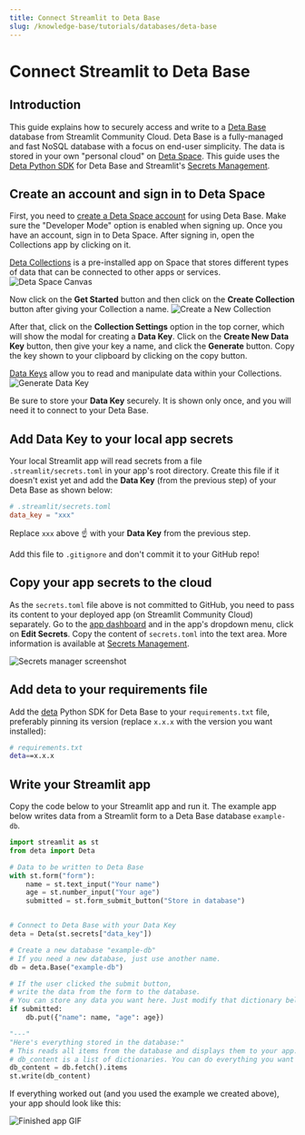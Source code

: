 ```yaml
---
title: Connect Streamlit to Deta Base
slug: /knowledge-base/tutorials/databases/deta-base
---
```


# Connect Streamlit to Deta Base

## Introduction

This guide explains how to securely access and write to a [Deta Base](https://deta.space/docs/en/reference/base/about) database from Streamlit Community Cloud. Deta Base is a fully-managed and fast NoSQL database with a focus on end-user simplicity. The data is stored in your own "personal cloud" on [Deta Space](https://deta.space/developers). This guide uses the [Deta Python SDK](https://github.com/deta/deta-python) for Deta Base and Streamlit's [Secrets Management](https://www.notion.so/streamlit-community-cloud/get-started/deploy-an-app/connect-to-data-sources/secrets-management).

## Create an account and sign in to Deta Space

First, you need to [create a Deta Space account](https://deta.space/signup?dev_mode=true) for using Deta Base. Make sure the "Developer Mode" option is enabled when signing up. Once you have an account, sign in to Deta Space. After signing in, open the Collections app by clicking on it.

[Deta Collections](https://deta.space/manual/features/collections#what-are-collections) is a pre-installed app on Space that stores different types of data that can be connected to other apps or services.
<Image alt="Deta Space Canvas" src="/images/databases/deta-1.png" caption="Deta Space Canvas" />

Now click on the **Get Started** button and then click on the **Create Collection** button after giving your Collection a name.
<Image alt="Create a New Collection" src="/images/databases/deta-2.png" caption="Create a New Collection" />

After that, click on the **Collection Settings** option in the top corner, which will show the modal for creating a **Data Key**. Click on the **Create New Data Key** button, then give your key a name, and click the **Generate** button. Copy the key shown to your clipboard by clicking on the copy button.

[Data Keys](https://deta.space/docs/en/basics/extending_apps#data-keys) allow you to read and manipulate data within your Collections.
<Image alt="Generate Data Key" src="/images/databases/deta-3.png" caption="Generate Data Key" />

Be sure to store your **Data Key** securely. It is shown only once, and you will need it to connect to your Deta Base.

## Add Data Key to your local app secrets

Your local Streamlit app will read secrets from a file `.streamlit/secrets.toml` in your app's root directory. Create this file if it doesn't exist yet and add the **Data Key** (from the previous step) of your Deta Base as shown below:

```toml
# .streamlit/secrets.toml
data_key = "xxx"
```

Replace `xxx` above ☝️ with your **Data Key** from the previous step.

<Important>

Add this file to `.gitignore` and don't commit it to your GitHub repo!

</Important>

## Copy your app secrets to the cloud

As the `secrets.toml` file above is not committed to GitHub, you need to pass its content to your deployed app (on Streamlit Community Cloud) separately. Go to the [app dashboard](https://share.streamlit.io/) and in the app's dropdown menu, click on **Edit Secrets**. Copy the content of `secrets.toml` into the text area. More information is available at [Secrets Management](/streamlit-community-cloud/get-started/deploy-an-app/connect-to-data-sources/secrets-management).

![Secrets manager screenshot](/images/databases/edit-secrets.png)

## Add deta to your requirements file

Add the [deta](https://github.com/deta/deta-python) Python SDK for Deta Base to your `requirements.txt` file, preferably pinning its version (replace `x.x.x` with the version you want installed):

```bash
# requirements.txt
deta==x.x.x
```

## Write your Streamlit app

Copy the code below to your Streamlit app and run it. The example app below writes data from a Streamlit form to a Deta Base database `example-db`.

```python
import streamlit as st
from deta import Deta

# Data to be written to Deta Base
with st.form("form"):
    name = st.text_input("Your name")
    age = st.number_input("Your age")
    submitted = st.form_submit_button("Store in database")


# Connect to Deta Base with your Data Key
deta = Deta(st.secrets["data_key"])

# Create a new database "example-db"
# If you need a new database, just use another name.
db = deta.Base("example-db")

# If the user clicked the submit button,
# write the data from the form to the database.
# You can store any data you want here. Just modify that dictionary below (the entries between the {}).
if submitted:
    db.put({"name": name, "age": age})

"---"
"Here's everything stored in the database:"
# This reads all items from the database and displays them to your app.
# db_content is a list of dictionaries. You can do everything you want with it.
db_content = db.fetch().items
st.write(db_content)
```

If everything worked out (and you used the example we created above), your app should look like this:

![Finished app GIF](/images/databases/deta_app.gif)
